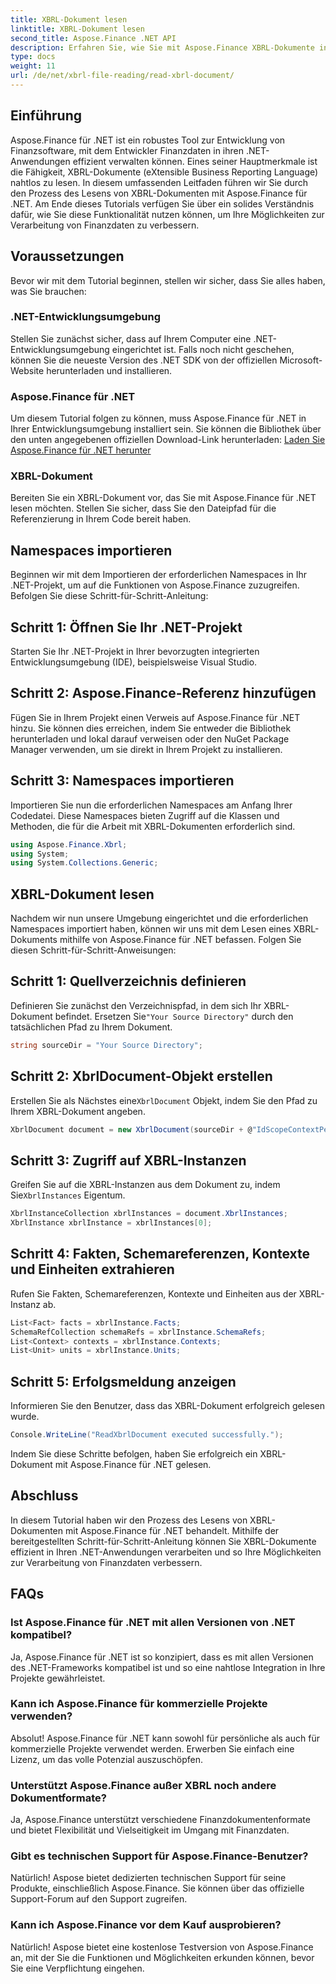 ```yaml
---
title: XBRL-Dokument lesen
linktitle: XBRL-Dokument lesen
second_title: Aspose.Finance .NET API
description: Erfahren Sie, wie Sie mit Aspose.Finance XBRL-Dokumente in .NET lesen. Verbessern Sie mühelos Ihre Möglichkeiten zur Verarbeitung finanzieller Daten. #Aspose #Finance #XBRL
type: docs
weight: 11
url: /de/net/xbrl-file-reading/read-xbrl-document/
---
```

## Einführung
Aspose.Finance für .NET ist ein robustes Tool zur Entwicklung von Finanzsoftware, mit dem Entwickler Finanzdaten in ihren .NET-Anwendungen effizient verwalten können. Eines seiner Hauptmerkmale ist die Fähigkeit, XBRL-Dokumente (eXtensible Business Reporting Language) nahtlos zu lesen. In diesem umfassenden Leitfaden führen wir Sie durch den Prozess des Lesens von XBRL-Dokumenten mit Aspose.Finance für .NET. Am Ende dieses Tutorials verfügen Sie über ein solides Verständnis dafür, wie Sie diese Funktionalität nutzen können, um Ihre Möglichkeiten zur Verarbeitung von Finanzdaten zu verbessern.
## Voraussetzungen
Bevor wir mit dem Tutorial beginnen, stellen wir sicher, dass Sie alles haben, was Sie brauchen:
### .NET-Entwicklungsumgebung
Stellen Sie zunächst sicher, dass auf Ihrem Computer eine .NET-Entwicklungsumgebung eingerichtet ist. Falls noch nicht geschehen, können Sie die neueste Version des .NET SDK von der offiziellen Microsoft-Website herunterladen und installieren.
### Aspose.Finance für .NET
Um diesem Tutorial folgen zu können, muss Aspose.Finance für .NET in Ihrer Entwicklungsumgebung installiert sein. Sie können die Bibliothek über den unten angegebenen offiziellen Download-Link herunterladen:
[Laden Sie Aspose.Finance für .NET herunter](https://releases.aspose.com/finance/net/)
### XBRL-Dokument
Bereiten Sie ein XBRL-Dokument vor, das Sie mit Aspose.Finance für .NET lesen möchten. Stellen Sie sicher, dass Sie den Dateipfad für die Referenzierung in Ihrem Code bereit haben.
## Namespaces importieren
Beginnen wir mit dem Importieren der erforderlichen Namespaces in Ihr .NET-Projekt, um auf die Funktionen von Aspose.Finance zuzugreifen. Befolgen Sie diese Schritt-für-Schritt-Anleitung:
## Schritt 1: Öffnen Sie Ihr .NET-Projekt
Starten Sie Ihr .NET-Projekt in Ihrer bevorzugten integrierten Entwicklungsumgebung (IDE), beispielsweise Visual Studio.
## Schritt 2: Aspose.Finance-Referenz hinzufügen
Fügen Sie in Ihrem Projekt einen Verweis auf Aspose.Finance für .NET hinzu. Sie können dies erreichen, indem Sie entweder die Bibliothek herunterladen und lokal darauf verweisen oder den NuGet Package Manager verwenden, um sie direkt in Ihrem Projekt zu installieren.
## Schritt 3: Namespaces importieren
Importieren Sie nun die erforderlichen Namespaces am Anfang Ihrer Codedatei. Diese Namespaces bieten Zugriff auf die Klassen und Methoden, die für die Arbeit mit XBRL-Dokumenten erforderlich sind.
```csharp
using Aspose.Finance.Xbrl;
using System;
using System.Collections.Generic;
```
## XBRL-Dokument lesen
Nachdem wir nun unsere Umgebung eingerichtet und die erforderlichen Namespaces importiert haben, können wir uns mit dem Lesen eines XBRL-Dokuments mithilfe von Aspose.Finance für .NET befassen. Folgen Sie diesen Schritt-für-Schritt-Anweisungen:
## Schritt 1: Quellverzeichnis definieren
 Definieren Sie zunächst den Verzeichnispfad, in dem sich Ihr XBRL-Dokument befindet. Ersetzen Sie`"Your Source Directory"` durch den tatsächlichen Pfad zu Ihrem Dokument.
```csharp
string sourceDir = "Your Source Directory";
```
## Schritt 2: XbrlDocument-Objekt erstellen
 Erstellen Sie als Nächstes eine`XbrlDocument` Objekt, indem Sie den Pfad zu Ihrem XBRL-Dokument angeben.
```csharp
XbrlDocument document = new XbrlDocument(sourceDir + @"IdScopeContextPeriodStartAfterEnd.xml");
```
## Schritt 3: Zugriff auf XBRL-Instanzen
 Greifen Sie auf die XBRL-Instanzen aus dem Dokument zu, indem Sie`XbrlInstances` Eigentum.
```csharp
XbrlInstanceCollection xbrlInstances = document.XbrlInstances;
XbrlInstance xbrlInstance = xbrlInstances[0];
```
## Schritt 4: Fakten, Schemareferenzen, Kontexte und Einheiten extrahieren
Rufen Sie Fakten, Schemareferenzen, Kontexte und Einheiten aus der XBRL-Instanz ab.
```csharp
List<Fact> facts = xbrlInstance.Facts;
SchemaRefCollection schemaRefs = xbrlInstance.SchemaRefs;
List<Context> contexts = xbrlInstance.Contexts;
List<Unit> units = xbrlInstance.Units;
```
## Schritt 5: Erfolgsmeldung anzeigen
Informieren Sie den Benutzer, dass das XBRL-Dokument erfolgreich gelesen wurde.
```csharp
Console.WriteLine("ReadXbrlDocument executed successfully.");
```
Indem Sie diese Schritte befolgen, haben Sie erfolgreich ein XBRL-Dokument mit Aspose.Finance für .NET gelesen.
## Abschluss
In diesem Tutorial haben wir den Prozess des Lesens von XBRL-Dokumenten mit Aspose.Finance für .NET behandelt. Mithilfe der bereitgestellten Schritt-für-Schritt-Anleitung können Sie XBRL-Dokumente effizient in Ihren .NET-Anwendungen verarbeiten und so Ihre Möglichkeiten zur Verarbeitung von Finanzdaten verbessern.
## FAQs
### Ist Aspose.Finance für .NET mit allen Versionen von .NET kompatibel?
Ja, Aspose.Finance für .NET ist so konzipiert, dass es mit allen Versionen des .NET-Frameworks kompatibel ist und so eine nahtlose Integration in Ihre Projekte gewährleistet.
### Kann ich Aspose.Finance für kommerzielle Projekte verwenden?
Absolut! Aspose.Finance für .NET kann sowohl für persönliche als auch für kommerzielle Projekte verwendet werden. Erwerben Sie einfach eine Lizenz, um das volle Potenzial auszuschöpfen.
### Unterstützt Aspose.Finance außer XBRL noch andere Dokumentformate?
Ja, Aspose.Finance unterstützt verschiedene Finanzdokumentenformate und bietet Flexibilität und Vielseitigkeit im Umgang mit Finanzdaten.
### Gibt es technischen Support für Aspose.Finance-Benutzer?
Natürlich! Aspose bietet dedizierten technischen Support für seine Produkte, einschließlich Aspose.Finance. Sie können über das offizielle Support-Forum auf den Support zugreifen.
### Kann ich Aspose.Finance vor dem Kauf ausprobieren?
Natürlich! Aspose bietet eine kostenlose Testversion von Aspose.Finance an, mit der Sie die Funktionen und Möglichkeiten erkunden können, bevor Sie eine Verpflichtung eingehen.